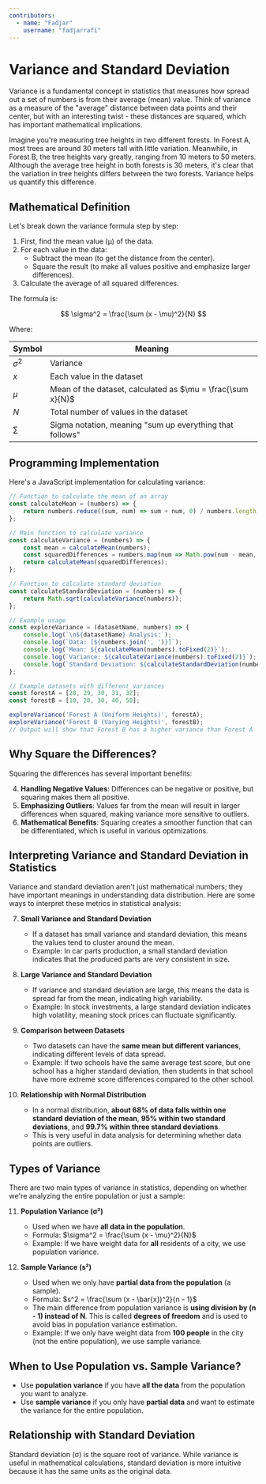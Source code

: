 ```yaml
---
contributors:
  - name: "Fadjar"
    username: "fadjarrafi"
---
```

# Variance and Standard Deviation

Variance is a fundamental concept in statistics that measures how spread out a set of numbers is from their average (mean) value. Think of variance as a measure of the "average" distance between data points and their center, but with an interesting twist - these distances are squared, which has important mathematical implications.

Imagine you're measuring tree heights in two different forests. In Forest A, most trees are around 30 meters tall with little variation. Meanwhile, in Forest B, the tree heights vary greatly, ranging from 10 meters to 50 meters. Although the average tree height in both forests is 30 meters, it's clear that the variation in tree heights differs between the two forests. Variance helps us quantify this difference.

## Mathematical Definition

Let's break down the variance formula step by step:

1. First, find the mean value (μ) of the data.
2. For each value in the data:
    - Subtract the mean (to get the distance from the center).
    - Square the result (to make all values positive and emphasize larger differences).
3. Calculate the average of all squared differences.

The formula is:

$$
\sigma^2 = \frac{\sum (x - \mu)^2}{N}
$$

Where:

| Symbol | Meaning |
|--------|---------|
| $\sigma^2$ | Variance |
| $x$ | Each value in the dataset |
| $\mu$ | Mean of the dataset, calculated as $\mu = \frac{\sum x}{N}$ |
| $N$ | Total number of values in the dataset |
| $\sum$ | Sigma notation, meaning "sum up everything that follows" |

## Programming Implementation

Here's a JavaScript implementation for calculating variance:

```javascript
// Function to calculate the mean of an array
const calculateMean = (numbers) => {
    return numbers.reduce((sum, num) => sum + num, 0) / numbers.length;
};

// Main function to calculate variance
const calculateVariance = (numbers) => {
    const mean = calculateMean(numbers);
    const squaredDifferences = numbers.map(num => Math.pow(num - mean, 2));
    return calculateMean(squaredDifferences);
};

// Function to calculate standard deviation
const calculateStandardDeviation = (numbers) => {
    return Math.sqrt(calculateVariance(numbers));
};

// Example usage
const exploreVariance = (datasetName, numbers) => {
    console.log(`\n${datasetName} Analysis:`);
    console.log(`Data: [${numbers.join(', ')}]`);
    console.log(`Mean: ${calculateMean(numbers).toFixed(2)}`);
    console.log(`Variance: ${calculateVariance(numbers).toFixed(2)}`);
    console.log(`Standard Deviation: ${calculateStandardDeviation(numbers).toFixed(2)}`);
};

// Example datasets with different variances
const forestA = [28, 29, 30, 31, 32];
const forestB = [10, 20, 30, 40, 50];

exploreVariance('Forest A (Uniform Heights)', forestA);
exploreVariance('Forest B (Varying Heights)', forestB);
// Output will show that Forest B has a higher variance than Forest A
```

## Why Square the Differences?

Squaring the differences has several important benefits:

4. **Handling Negative Values**: Differences can be negative or positive, but squaring makes them all positive.
5. **Emphasizing Outliers**: Values far from the mean will result in larger differences when squared, making variance more sensitive to outliers.
6. **Mathematical Benefits**: Squaring creates a smoother function that can be differentiated, which is useful in various optimizations.

## Interpreting Variance and Standard Deviation in Statistics

Variance and standard deviation aren't just mathematical numbers; they have important meanings in understanding data distribution. Here are some ways to interpret these metrics in statistical analysis:

7. **Small Variance and Standard Deviation**
    
    - If a dataset has small variance and standard deviation, this means the values tend to cluster around the mean.
    - Example: In car parts production, a small standard deviation indicates that the produced parts are very consistent in size.

8. **Large Variance and Standard Deviation**
    
    - If variance and standard deviation are large, this means the data is spread far from the mean, indicating high variability.
    - Example: In stock investments, a large standard deviation indicates high volatility, meaning stock prices can fluctuate significantly.

9. **Comparison between Datasets**
    
    - Two datasets can have the **same mean but different variances**, indicating different levels of data spread.
    - Example: If two schools have the same average test score, but one school has a higher standard deviation, then students in that school have more extreme score differences compared to the other school.

10. **Relationship with Normal Distribution**
    
    - In a normal distribution, **about 68% of data falls within one standard deviation of the mean**, **95% within two standard deviations**, and **99.7% within three standard deviations**.
    - This is very useful in data analysis for determining whether data points are outliers.

## Types of Variance

There are two main types of variance in statistics, depending on whether we're analyzing the entire population or just a sample:

11. **Population Variance (σ²)**
    
    - Used when we have **all data in the population**.
    - Formula: $\sigma^2 = \frac{\sum (x - \mu)^2}{N}$
    - Example: If we have weight data for **all** residents of a city, we use population variance.

12. **Sample Variance (s²)**
    
    - Used when we only have **partial data from the population** (a sample).
    - Formula: $s^2 = \frac{\sum (x - \bar{x})^2}{n - 1}$
    - The main difference from population variance is **using division by (n - 1) instead of N**. This is called **degrees of freedom** and is used to avoid bias in population variance estimation.
    - Example: If we only have weight data from **100 people** in the city (not the entire population), we use sample variance.

## When to Use Population vs. Sample Variance?

- Use **population variance** if you have **all the data** from the population you want to analyze.
- Use **sample variance** if you only have **partial data** and want to estimate the variance for the entire population.

## Relationship with Standard Deviation

Standard deviation (σ) is the square root of variance. While variance is useful in mathematical calculations, standard deviation is more intuitive because it has the same units as the original data.